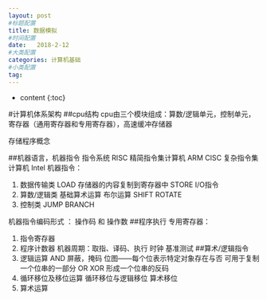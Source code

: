 ```yaml
---
layout: post
#标题配置
title: 数据模拟
#时间配置
date:   2018-2-12
#大类配置
categories: 计算机基础
#小类配置
tag:
---
```


* content
{:toc}



#计算机体系架构
##cpu结构
cpu由三个模块组成：算数/逻辑单元，控制单元，寄存器（通用寄存器和专用寄存器），高速缓冲存储器

存储程序概念

##机器语言，机器指令
指令系统
RISC 精简指令集计算机 ARM
CISC 复杂指令集计算机 Intel
机器指令：
1. 数据传输类
  LOAD 存储器的内容复制到寄存器中
  STORE
  I/O指令
1. 算数/逻辑类
  基础算术运算
  布尔运算
  SHIFT ROTATE
1. 控制类
  JUMP BRANCH

机器指令编码形式 ： 操作码 和 操作数
##程序执行
专用寄存器：
1. 指令寄存器
1. 程序计数器
机器周期：取指、译码、执行
时钟
基准测试
##算术/逻辑指令
1. 逻辑运算
 AND 屏蔽，掩码
    位图——每个位表示特定对象存在与否
    可用于复制一个位串的一部分
 OR
 XOR 形成一个位串的反码
1. 循环移位及移位运算
  循环移位与逻辑移位 算术移位
1. 算术运算
